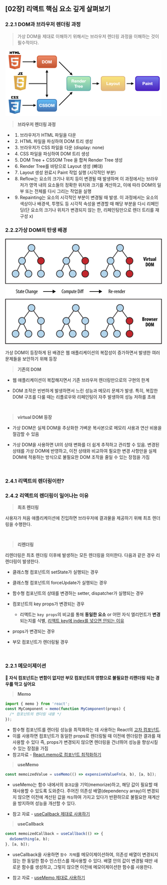 ## [02장] 리액트 핵심 요소 깊게 살펴보기

### 2.2.1 DOM과 브라우저 렌더링 과정

> 가상 DOM을 제대로 이해하기 위해서는 브라우저 렌더링 과정을 이해하는 것이 필수적이다.

![browser Rendering](/img/browserRendering.png)

> **브라우저 렌더링 과정**

- 1. 브라우저가 HTML 파일을 다운
- 2. HTML 파일을 파싱하여 DOM 트리 생성
- 3. 브라우저가 CSS 파일을 다운 (display: none)
- 4. CSS 파일을 파싱하여 DOM 트리 생성
- 5. DOM Tree + CSSOM Tree 을 합쳐 Render Tree 생성
- 6. Render Tree를 바탕으로 Layout 생성 (뼈대)
- 7. Layout 생성 완료시 Paint 작업 실행 (시각적인 부분)
- 8. Reflow는 요소의 크기나 위치 등이 변경될 때 발생하며 이 과정에서는 브라우저가 영역 내의 요소들의 정확한 위치와 크기를 계산하고, 이에 따라 DOM의 일부 또는 전체를 다시 그리는 작업을 실행

- 9. Repainting는 요소의 시각적인 부분이 변경될 때 발생. 이 과정에서는 요소의 색상이나 배경색, 투명도 등 시각적 속성을 변경할 때 해당 부분을 다시 리페인딩(단 요소의 크기나 위치가 변경되지 않는 한, 리페인팅만으로 렌더 트리를 재구성 x)

### 2.2.2가상 DOM의 탄생 배경

![virtual Dom](/img/virtualDom.png)

가상 DOM이 등장하게 된 배경은 웹 애플리케이션의 복잡성이 증가하면서 발생한 여러 문제들을 보안하기 위해 등장

> **기존의 DOM**

- 웹 애플리케이션이 복잡해지면서 기존 브라우저 렌더링만으로의 구현의 한계
- DOM 조작은 빈번하게 발생하면서 느린 성능과 메모리 문제가 발생. 특히, 복잡한 DOM 구조를 다룰 때는 리플로우와 리페인팅이 자주 발생하여 성능 저하를 초래

  <br>

> **virtual DOM 등장**

- 가상 DOM은 실제 DOM을 추상화한 가벼운 복사본으로 메모리 사용과 연산 비용을 절감할 수 있음
- 가상 DOM을 사용하면 UI의 상태 변화를 더 쉽게 추적하고 관리할 수 있음. 변경된 상태를 가상 DOM에 반영하고, 이전 상태와 비교하여 필요한 변경 사항만을 실제 DOM에 적용하는 방식으로 불필요한 DOM 조작을 줄일 수 있는 장점을 가짐

  <br>

### 2.4.1 리액트의 렌더링이란?

### 2.4.2 리액트의 렌더링이 일어나는 이유

> **최초 렌더링**

사용자가 처음 애플리케이션에 진입하면 브라우저에 결과물을 제공하기 위해 최초 렌더링을 수행한다.

<br/>

> **리렌더링**

리렌더링은 최초 렌더링 이후에 발생하는 모든 렌더링을 의미한다. 다음과 같은 경우 리렌더링이 발생한다.

- 클래스형 컴포넌트의 setState가 실행되는 경우
- 클래스형 컴포넌트의 forceUpdate가 실행되는 경우
- 함수형 컴포넌트의 상태를 변경하는 setter, dispatcher가 실행되는 경우
- 컴포넌트의 key props가 변경되는 경우
  - 리액트는 `key props`의 비교를 통해 **동일한 요소** or 어떤 자식 엘리먼트가 **변경**되는지를 식별, [리액트 key에 index를 넣으면 안되는 이유](https://yozm.wishket.com/magazine/detail/2634/)
- props가 변경되는 경우
- 부모 컴포넌트가 렌더링될 경우

  <br>

### 2.2.1 메모이제이션

**🤔 자식 컴포넌트는 변함이 없지만 부모 컴포넌트의 영향으로 불필요한 리랜더링 되는 경우를 막고 싶어요**

> **Memo**

```jsx
import { memo } from 'react';
const MyComponent = memo(function MyComponent(props) {
  /* 컴포넌트의 렌더링 내용 */
});
```

- 함수형 컴포넌트를 렌더링 성능을 최적화하는 데 사용하는 React의 [고차 컴포넌트](https://reactjs-kr.firebaseapp.com/docs/higher-order-components.html).
- 이를 사용하면 컴포넌트가 동일한 props로 렌더링될 때 이전에 렌더링한 결과를 재사용할 수 있다 즉, props가 변경되지 않으면 렌더링을 건너뛰어 성능을 향상시킬 수 있는 장점을 가짐
- 참고자료 - [React.memo로 컴포넌트 최적화하기](https://youtu.be/oqUgcxwrnSY?si=lkog5YR7fIfveX4X)

> **useMemo**

```jsx
const memoizedValue = useMemo(() => expensiveValueFn(a, b), [a, b]);
```

- useMemo는 함수 내에서의 `결과값`을 기억(memorize)하고, 해당 값이 필요할 때 재사용할 수 있도록 도와준다. 주어진 의존성 배열(dependency array)이 변경되지 않으면 이전에 계산된 값을 `캐싱`하여 가지고 있다가 반환하므로 불필요한 재계산을 방지하여 성능을 개선할 수 있다.

- 참고 자료 - [useCallback 제대로 사용하기](https://youtu.be/XfUF9qLa3mU?si=bQGPG3xpWis9p2u5)

> **useCallback**

```jsx
const memoizedCallback = useCallback(() => {
  doSomething(a, b);
}, [a, b]);
```

- useCallback을 사용하면 `함수 자체`를 메모이제이션하여, 의존성 배열이 변경되지 않는 한 동일한 함수 인스턴스를 재사용할 수 있다. 배열 안의 값이 변경될 때만 새로운 함수를 생성하고, 그렇지 않으면 이전에 메모이제이션한 함수를 사용한다.

- 참고 자료 - [useMemo 제대로 사용하기](https://youtu.be/e-CnI8Q5RY4?si=JGUPhxEhpgBOGBMh)
